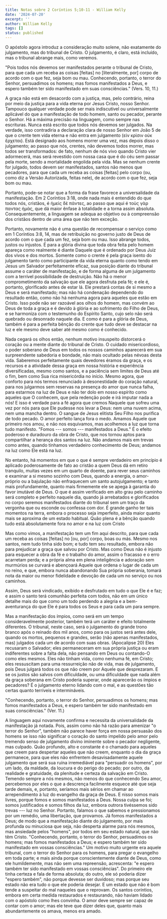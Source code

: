 ```yaml
---
title: Notas sobre 2 Coríntios 5;10-11 - William Kelly
date: '2024-07-20'
excerpt: ''
author: William Kelly
tags: []
status: published
---
```

O apóstolo agora introduz a consideração muito solene, não exatamente do
julgamento, mas do tribunal de Cristo. O julgamento, é claro, está
incluído, mas o tribunal abrange mais, como veremos.

\"Pois todos nós devemos ser manifestados perante o tribunal de Cristo,
para que cada um receba as coisas \[feitas\] no \[literalmente, por\]
corpo de acordo com o que fez, seja bom ou mau. Conhecendo, portanto, o
terror do Senhor, persuadimos os homens; mas fomos manifestados a Deus,
e espero também ter sido manifestado em suas consciências.\" (Vers. 10,
11.)

A graça não está em desacordo com a justiça, mas, pelo contrário, reina
por meio da justiça para a vida eterna por Jesus Cristo, nosso Senhor.
Tampouco qualquer verdade pode ser mais indiscutível ou universalmente
aplicável do que a manifestação de todo homem, santo ou pecador, perante
o Senhor. Há a máxima precisão na linguagem, como sempre nas escrituras.
Nunca está escrito que todos nós devemos ser julgados. Na verdade, isso
contradiria a declaração clara de nosso Senhor em João 5 de que o crente
tem vida eterna e não entra em julgamento (εἰν κρἰσιν οὐκ ἔρχεται). Está
designado aos homens morrer uma vez, mas depois disso o julgamento; ao
passo que nós, crentes, não devemos todos morrer, mas todos ser
transformados: de fato, nenhum de nós vivo quando Cristo vier
adormecerá, mas será revestido com nossa casa que é do céu sem passar
pela morte, sendo a mortalidade engolida pela vida. Mas se nenhum crente
for julgado, todos devem ser manifestados, santos não menos que
pecadores, para que cada um receba as coisas \[feitas\] pelo corpo (ou,
como diz a Versão Autorizada, feitas nele), de acordo com o que fez,
seja bom ou mau.

Portanto, pode-se notar que a forma da frase favorece a universalidade
da manifestação. Em 2 Coríntios 3:18, onde nada mais é entendido do que
todos nós, cristãos, é ἡμεὶς δὲ πάντες, ao passo que aqui é τοὺς γὰρ
παντας ἡμὰς, que dá maior ênfase à totalidade e a torna assim absoluta.
Consequentemente, a linguagem se adequa ao objetivo ou à compreensão dos
cristãos dentro de uma área que não tem exceção.

Portanto, novamente não é uma questão de recompensar o serviço como em 1
Coríntios 3:8, 14, mas de retribuição no governo justo de Deus de acordo
com o que cada um fez, seja bom ou mau. Isso abrange todos, justos ou
injustos. É para a glória divina que toda obra feita pelo homem apareça
como realmente é diante Daquele que é ordenado por Deus Juiz dos vivos e
dos mortos. Somente como o crente é pela graça isento do julgamento
tanto como participante da vida eterna quanto como tendo em Jesus um
Salvador perfeitamente eficaz, sua posição diante do tribunal assume o
caráter de manifestação, e de forma alguma de um julgamento com a
terrível possibilidade de destruição. Não há o menor comprometimento da
salvação que ele agora desfruta pela fé; e ele é, portanto, glorificado
antes de estar lá. Ele prestará contas de si mesmo a Deus e será
manifestado; mas não há condenação dependendo do resultado então, como
não há nenhuma agora para aqueles que estão em Cristo. Isso pode não ser
razoável aos olhos do homem, mas convém ao Deus de toda a graça e é
devido à glória e ao sofrimento do Filho de Deus, e se harmoniza com o
testemunho do Espírito Santo, cujo selo não será quebrado ou desonrado
naquele dia. E como é para a glória de Deus, também é para a perfeita
bênção do crente que tudo deve se destacar na luz e ele mesmo deve saber
até mesmo como é conhecido.

Nada cegará os olhos então, nenhum motivo insuspeito distorcerá o
coração ou a mente diante do tribunal de Cristo. O cuidado
misericordioso, o poder soberano de Deus em todos os nossos caminhos
aparecerá em sua surpreendente sabedoria e bondade, não mais ocultado
pelas névoas desta vida. Saberemos perfeitamente quais devedores éramos
da graça, e os recursos e a atividade dessa graça em nossa história e
experiência diversificadas, mesmo como santos, e a paciência sem limites
de Deus até o fim, bem como Sua rica misericórdia no início. Mesmo
agora, que conforto para nós termos renunciado à desonestidade do
coração natural, para nos julgarmos sem reservas na presença do amor que
nunca falha, para estarmos na luz de Deus e não ter dolo em nosso
espírito como aqueles que O conhecem, que pela redenção pode e irá
imputar nada a nós! E isso é verdade para a fé agora que cremos Naquele
que sofreu uma vez por nós para que Ele pudesse nos levar a Deus: nem
uma nuvem acima, nem uma mancha dentro. O sangue de Jesus elitista Seu
Filho nos purifica de todo pecado. O amor perfeito lança fora o medo.
Amamos Aquele que primeiro nos amou, e não nos esquivamos, mas acolhemos
a luz que torna tudo manifesto. \"Fomos --- somos --- manifestados a
Deus.\" É o efeito poderoso e duradouro da obra de Cristo, que nos
tornou aptos para compartilhar a herança dos santos na luz. Não andamos
mais em trevas como antes, quando tínhamos verdadeiro conhecimento de
Deus; andamos na luz como Ele está na luz.

No entanto, há momentos em que o que é sempre verdadeiro em princípio é
aplicado poderosamente de fato ao cristão a quem Deus dá em retiro
tranquilo, muitas vezes em um quarto de doente, para rever seus caminhos
e examinar a si mesmo sozinho com Deus, quando a energia, o amor-próprio
ou a bajulação não enfraquecem um santo autojulgamento; e tanto mais
profundamente, quanto mais firmemente ele se apega à garantia do favor
imutável de Deus. O que é assim verificado em alto grau pelo caminho
será completo e perfeito naquele dia, quando já arrebatados e
glorificados no corpo seremos manifestados diante do tribunal sem um
traço da vergonha que ou esconde ou confessa com dor. É grande ganho ter
tais momentos na terra, embora o processo seja imperfeito, ainda maior
quanto mais se aproxima de um estado habitual. Quão plena é a bênção
quando tudo está absolutamente fora no amor e na luz com Cristo

Mas como vimos, a manifestação tem um fim aqui descrito, para que cada
um receba as coisas \[feitas\] no \[ou, por\] corpo, boas ou más. Mesmo
nos santos, nem tudo tinha sido bom; e tudo tem seu resultado, embora
não para prejudicar a graça que salvou por Cristo. Mas como Deus não é
injusto para esquecer a obra da fé e o trabalho do amor, assim o
fracasso e o erro acarretam perda; e a própria alma em plena
inteligência e adoração sem murmúrios se curvará e abençoará Aquele que
ordena o lugar de cada um no reino, e que, embora nunca abandonando Sua
própria soberania, tomará nota da maior ou menor fidelidade e devoção de
cada um no serviço ou nos caminhos.

Assim, Deus será vindicado, exibido e desfrutado em tudo o que Ele é e
faz; e assim o santo terá comunhão perfeita com todos, não em um único
detalhe mais do que como um todo perdendo a alegria e a bem-aventurança
do que Ele é para todos os Seus e para cada um para sempre.

Mas a manifestação dos ímpios, como será em um tempo consideravelmente
posterior, também terá um caráter e efeito totalmente diferentes. O
tribunal, neste caso, será o julgamento do grande trono branco após o
reinado dos mil anos, como para os justos será antes dele, quando os
mortos, pequenos e grandes, serão (não apenas manifestados, mas)
julgados cada um de acordo com suas obras. (Apocalipse 20) Eles
recusaram o Salvador; eles permaneceram em sua própria justiça ou eram
indiferentes sobre a falta dela, não pensando em Deus ou contando-O como
eles mesmos. Eles não tinham vida, como nenhuma fé, em Cristo; eles
ressuscitam para uma ressurreição não de vida, mas de julgamento, pois
Deus julgará todos os que não creem por Aquele que desprezaram. E se os
justos são salvos com dificuldade, ou uma dificuldade que nada além da
graça soberana em Cristo poderia superar, onde aparecerão os ímpios e
pecadores? É o julgamento eterno lidando com o mal, e as questões tão
certas quanto terríveis e intermináveis.

\"Conhecendo, portanto, o terror do Senhor, persuadimos os homens; mas
fomos manifestados a Deus, e espero também ter sido manifestado em suas
consciências.\" (Ver. 11.)

A linguagem aqui novamente confirma e necessita da universalidade da
manifestação já notada. Pois, assim como não há razão para amenizar \"o
terror do Senhor\", também não parece haver força em nossa persuasão dos
homens se isso não significar o coração do santo impelido pelo amor pelo
tremendo senso de julgamento divino iminente sobre o pecador negligente,
mas culpado. Quão profundo, alto e constante é o chamado para aqueles
que creem para despertar aqueles que não creem, enquanto o dia da graça
permanece, para que eles não enfrentem desavisadamente aquele julgamento
que será sua ruína irremediável para \"persuadir os homens\", por um
lado, da maldade, da loucura e do perigo do pecado; por outro, da
realidade e gratuidade, da plenitude e certeza da salvação em Cristo.
Temendo sempre a nós mesmos, não menos do que conhecendo Seu amor,
percebemos por eles o que a descrença facilmente esquece até que seja
tarde demais, e, portanto, seríamos mais sérios em chamar ao
arrependimento à luz do evangelho da graça de Deus. E nisso somos mais
livres, porque fomos e somos manifestados a Deus. Nossa culpa se foi;
somos justificados e somos filhos da luz, embora outrora tivéssemos sido
trevas --- luz no Senhor. Portanto, falamos o que sabemos e pressionamos
por um remédio, uma libertação, que provamos. Já fomos manifestados a
Deus; de modo que a manifestação diante do julgamento, por mais profunda
ou minuciosa que seja, não desperta alarme para nós mesmos, mas
ansiedade pelos \"homens\", por todos em seu estado natural, que não têm
Cristo. \"Conhecendo, portanto, o terror do Senhor, persuadimos os
homens; mas fomos manifestados a Deus; e espero também ter sido
manifestado em vossas consciências.\" Um motivo muito urgente era aquele
tribunal, com o terror do Senhor para os homens, para pregar o evangelho
em toda parte; e mais ainda porque conscientemente diante de Deus, como
ele humildemente, mas não sem uma repreensão, acrescenta: \"e espero
também ter sido manifestado em vossas consciências\". Do primeiro ele
tinha certeza e fala de forma absoluta; do outro, ele só poderia dizer
\"espero também\", não porque devesse ser duvidoso; mas porque seu
estado não era tudo o que ele poderia desejar. E um estado que não é bom
tende a suspeitar do mal naqueles que o reprovam. Os santos coríntios,
embora em certa medida restaurados e restaurando, não haviam lidado com
o apóstolo como lhes convinha. O amor deve sempre ser capaz de contar
com o amor; mas ele teve que dizer deles que, quanto mais abundantemente
os amava, menos era amado.
